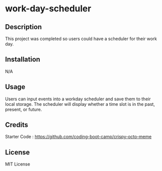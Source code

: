 # work-day-scheduler

## Description 

This project was completed so users could have a scheduler for their work day. 

## Installation

N/A

## Usage

Users can input events into a workday scheduler and save them to their local storage. The scheduler will display whether a time slot is in the past, present, or future. 

## Credits 

Starter Code : https://github.com/coding-boot-camp/crispy-octo-meme

## License

MIT License

